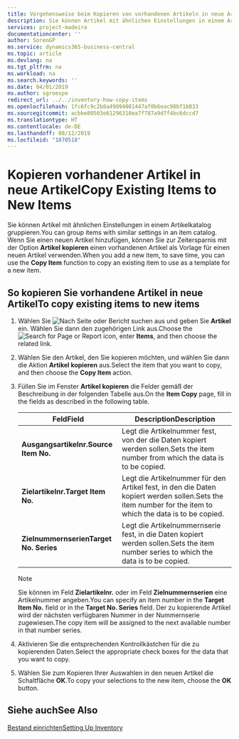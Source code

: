```yaml
---
title: Vorgehensweise beim Kopieren von vorhandenen Artikeln in neue Artikel
description: Sie können Artikel mit ähnlichen Einstellungen in einem Artikelkatalog gruppieren. Wenn Sie einen neuen Artikel hinzufügen, können Sie zur Zeitersparnis mit der Option Artikel kopieren einen vorhandenen Artikel als Vorlage für einen neuen Artikel verwenden.
services: project-madeira
documentationcenter: ''
author: SorenGP
ms.service: dynamics365-business-central
ms.topic: article
ms.devlang: na
ms.tgt_pltfrm: na
ms.workload: na
ms.search.keywords: ''
ms.date: 04/01/2019
ms.author: sgroespe
redirect_url: ../../inventory-how-copy-items
ms.openlocfilehash: 1fc6fc9c2b8a49094081447af0b6eac98bf1b033
ms.sourcegitcommit: acbbe80503e61296310ea7f787a9d7f4bc6dccd7
ms.translationtype: HT
ms.contentlocale: de-DE
ms.lasthandoff: 08/12/2019
ms.locfileid: "1870518"
---
```

# <a name="copy-existing-items-to-new-items"></a><span data-ttu-id="1afd2-104">Kopieren vorhandener Artikel in neue Artikel</span><span class="sxs-lookup"><span data-stu-id="1afd2-104">Copy Existing Items to New Items</span></span>
<span data-ttu-id="1afd2-105">Sie können Artikel mit ähnlichen Einstellungen in einem Artikelkatalog gruppieren.</span><span class="sxs-lookup"><span data-stu-id="1afd2-105">You can group items with similar settings in an item catalog.</span></span> <span data-ttu-id="1afd2-106">Wenn Sie einen neuen Artikel hinzufügen, können Sie zur Zeitersparnis mit der Option **Artikel kopieren** einen vorhandenen Artikel als Vorlage für einen neuen Artikel verwenden.</span><span class="sxs-lookup"><span data-stu-id="1afd2-106">When you add a new item, to save time, you can use the **Copy Item** function to copy an existing item to use as a template for a new item.</span></span>  

## <a name="to-copy-existing-items-to-new-items"></a><span data-ttu-id="1afd2-107">So kopieren Sie vorhandene Artikel in neue Artikel</span><span class="sxs-lookup"><span data-stu-id="1afd2-107">To copy existing items to new items</span></span>  

1.  <span data-ttu-id="1afd2-108">Wählen Sie ![Nach Seite oder Bericht suchen](../../media/ui-search/search_small.png "Symbol nach Seite oder Bericht suchen") aus und geben Sie **Artikel** ein. Wählen Sie dann den zugehörigen Link aus.</span><span class="sxs-lookup"><span data-stu-id="1afd2-108">Choose the ![Search for Page or Report](../../media/ui-search/search_small.png "Search for Page or Report icon") icon, enter **Items**, and then choose the related link.</span></span>  
2.  <span data-ttu-id="1afd2-109">Wählen Sie den Artikel, den Sie kopieren möchten, und wählen Sie dann die Aktion **Artikel kopieren** aus.</span><span class="sxs-lookup"><span data-stu-id="1afd2-109">Select the item that you want to copy, and then choose the **Copy Item** action.</span></span>  
3.  <span data-ttu-id="1afd2-110">Füllen Sie im Fenster **Artikel kopieren** die Felder gemäß der Beschreibung in der folgenden Tabelle aus.</span><span class="sxs-lookup"><span data-stu-id="1afd2-110">On the **Item Copy** page, fill in the fields as described in the following table.</span></span>  

    |<span data-ttu-id="1afd2-111">Feld</span><span class="sxs-lookup"><span data-stu-id="1afd2-111">Field</span></span>|<span data-ttu-id="1afd2-112">Description</span><span class="sxs-lookup"><span data-stu-id="1afd2-112">Description</span></span>|  
    |---------------------------------|---------------------------------------|  
    |<span data-ttu-id="1afd2-113">**Ausgangsartikelnr.**</span><span class="sxs-lookup"><span data-stu-id="1afd2-113">**Source Item No.**</span></span>|<span data-ttu-id="1afd2-114">Legt die Artikelnummer fest, von der die Daten kopiert werden sollen.</span><span class="sxs-lookup"><span data-stu-id="1afd2-114">Sets the item number from which the data is to be copied.</span></span>|  
    |<span data-ttu-id="1afd2-115">**Zielartikelnr.**</span><span class="sxs-lookup"><span data-stu-id="1afd2-115">**Target Item No.**</span></span>|<span data-ttu-id="1afd2-116">Legt die Artikelnummer für den Artikel fest, in den die Daten kopiert werden sollen.</span><span class="sxs-lookup"><span data-stu-id="1afd2-116">Sets the item number for the item to which the data is to be copied.</span></span>|  
    |<span data-ttu-id="1afd2-117">**Zielnummernserien**</span><span class="sxs-lookup"><span data-stu-id="1afd2-117">**Target No. Series**</span></span>|<span data-ttu-id="1afd2-118">Legt die Artikelnummernserie fest, in die Daten kopiert werden sollen.</span><span class="sxs-lookup"><span data-stu-id="1afd2-118">Sets the item number series to which the data is to be copied.</span></span>|  

    > [!NOTE]  
    >  <span data-ttu-id="1afd2-119">Sie können im Feld **Zielartikelnr.** oder im Feld **Zielnummernserien** eine Artikelnummer angeben.</span><span class="sxs-lookup"><span data-stu-id="1afd2-119">You can specify an item number in the **Target Item No.** field or in the **Target No. Series** field.</span></span> <span data-ttu-id="1afd2-120">Der zu kopierende Artikel wird der nächsten verfügbaren Nummer in der Nummernserie zugewiesen.</span><span class="sxs-lookup"><span data-stu-id="1afd2-120">The copy item will be assigned to the next available number in that number series.</span></span>  

4.  <span data-ttu-id="1afd2-121">Aktivieren Sie die entsprechenden Kontrollkästchen für die zu kopierenden Daten.</span><span class="sxs-lookup"><span data-stu-id="1afd2-121">Select the appropriate check boxes for the data that you want to copy.</span></span>  
5.  <span data-ttu-id="1afd2-122">Wählen Sie zum Kopieren Ihrer Auswahlen in den neuen Artikel die Schaltfläche **OK**.</span><span class="sxs-lookup"><span data-stu-id="1afd2-122">To copy your selections to the new item, choose the **OK** button.</span></span>  

## <a name="see-also"></a><span data-ttu-id="1afd2-123">Siehe auch</span><span class="sxs-lookup"><span data-stu-id="1afd2-123">See Also</span></span>  
[<span data-ttu-id="1afd2-124">Bestand einrichten</span><span class="sxs-lookup"><span data-stu-id="1afd2-124">Setting Up Inventory</span></span>](../../inventory-setup-inventory.md)
